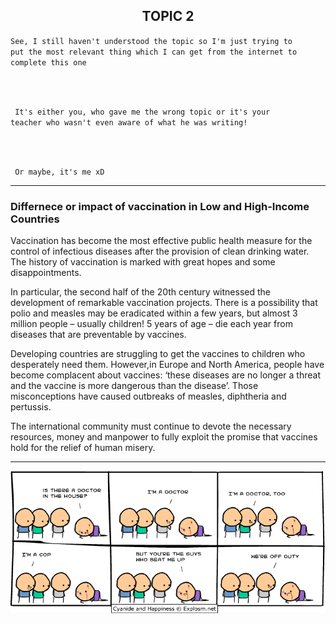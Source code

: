 
<h2 align="center"> TOPIC 2 </h2>

<p align="center">

<code>See, I still haven't understood the topic so I'm just trying to put the most relevant thing which I can get from the internet to complete this one
</code>

<br><br>

<code> It's either you, who gave me the wrong topic or it's your teacher who wasn't even aware of what he was writing! </code>

<br><br>

<code> Or maybe, it's me xD </code>

</p>

---

### __Differnece or impact of vaccination in Low and High-Income Countries__

Vaccination has become the most effective public health measure for the control of infectious diseases after the provision
of clean drinking water. The history of vaccination is marked with great hopes and some disappointments.

In particular, the second half of the 20th century witnessed the development of remarkable vaccination projects. 
There is a possibility that polio and measles may be eradicated within a few years, but almost 3 million people – usually children!
5 years of age – die each year from diseases that are preventable by vaccines. 

Developing countries are struggling to get the vaccines to children who desperately need them. However,in Europe and North America, 
people have become complacent about vaccines: ‘these diseases are no longer a threat and the vaccine is more dangerous than the disease’.
Those misconceptions have caused outbreaks of measles, diphtheria and pertussis.

The international community must continue to devote the necessary resources, money and manpower to fully exploit the 
promise that vaccines hold for the relief of human misery.

---

<p align="center">
	<img src="https://raw.githubusercontent.com/CodeDotJS/codedotjs.github.io/master/imadoctor.png">
</p>